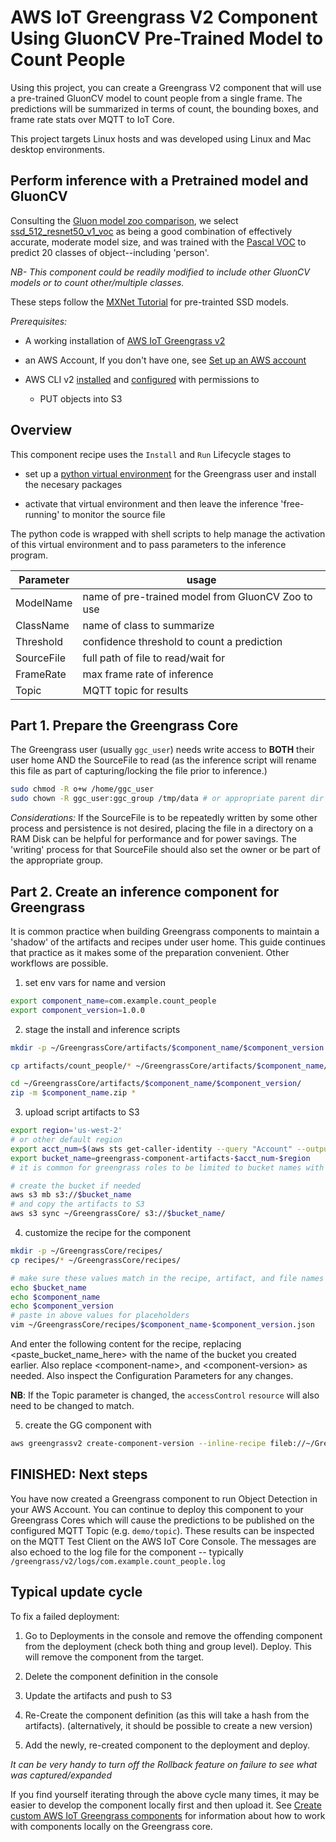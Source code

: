 # AWS IoT Greengrass V2 Component Using GluonCV Pre-Trained Model to Count People 

Using this project, you can create a Greengrass V2 component that will use a pre-trained GluonCV model to count people from a single frame. The predictions will be summarized in terms of count, the bounding boxes, and frame rate stats over MQTT to IoT Core.

This project targets Linux hosts and was developed using Linux and Mac desktop environments.

## Perform inference with a Pretrained model and GluonCV

Consulting the [Gluon model zoo comparison](https://cv.gluon.ai/model_zoo/detection.html), we select [ssd_512_resnet50_v1_voc](https://cv.gluon.ai/model_zoo/detection.html#id1) as being a good combination of effectively accurate, moderate model size, and was trained with the [Pascal VOC](http://host.robots.ox.ac.uk/pascal/VOC/#history) to predict 20 classes of object--including 'person'. 

_NB- This component could be readily modified to include other GluonCV models or to count other/multiple classes._

These steps follow the [MXNet Tutorial](https://cv.gluon.ai/build/examples_detection/demo_ssd.html#sphx-glr-build-examples-detection-demo-ssd-py) for pre-trainted SSD models.

_Prerequisites:_

* A working installation of [AWS IoT Greengrass v2](https://docs.aws.amazon.com/greengrass/index.html)

* an AWS Account, If you don't have one, see [Set up an AWS account](https://docs.aws.amazon.com/greengrass/v2/developerguide/setting-up.html#set-up-aws-account)

* AWS CLI v2 [installed](https://docs.aws.amazon.com/cli/latest/userguide/install-cliv2.html) and [configured](https://docs.aws.amazon.com/cli/latest/userguide/cli-chap-configure.html) with permissions to
  * PUT objects into S3

## Overview

This component recipe uses the `Install` and `Run` Lifecycle stages to  

* set up a [python virtual environment](https://pypi.org/project/virtualenv/) for the Greengrass user and install the necesary packages 

* activate that virtual environment and then leave the inference 'free-running' to monitor the source file

The python code is wrapped with shell scripts to help manage the activation of this virtual environment and to pass parameters to the inference program.

| Parameter | usage |
| --- | --- |
| ModelName | name of pre-trained model from GluonCV Zoo to use |
| ClassName | name of class to summarize |
| Threshold | confidence threshold to count a prediction |
| SourceFile | full path of file to read/wait for |
| FrameRate | max frame rate of inference |
| Topic | MQTT topic for results |


## Part 1. Prepare the Greengrass Core

The Greengrass user (usually `ggc_user`) needs write access to **BOTH** their user home AND the SourceFile to read (as the inference script will rename this file as part of capturing/locking the file prior to inference.)

```bash
sudo chmod -R o+w /home/ggc_user
sudo chown -R ggc_user:ggc_group /tmp/data # or appropriate parent dir for the SourceFile
```

_Considerations:_ If the SourceFile is to be repeatedly written by some other process and persistence is not desired, placing the file in a directory on a RAM Disk can be helpful for performance and for power savings. The 'writing' process for that SourceFile should also set the owner or be part of the appropriate group.

## Part 2. Create an inference component for Greengrass

It is common practice when building Greengrass components to maintain a 'shadow' of the artifacts and recipes under user home. This guide continues that practice as it makes some of the preparation convenient. Other workflows are possible.


1. set env vars for name and version

```bash 
export component_name=com.example.count_people
export component_version=1.0.0
```

2. stage the install and inference scripts

```bash
mkdir -p ~/GreengrassCore/artifacts/$component_name/$component_version

cp artifacts/count_people/* ~/GreengrassCore/artifacts/$component_name/$component_version/

cd ~/GreengrassCore/artifacts/$component_name/$component_version/
zip -m $component_name.zip *
```

3. upload script artifacts to S3

```bash
export region='us-west-2'
# or other default region
export acct_num=$(aws sts get-caller-identity --query "Account" --output text)
export bucket_name=greengrass-component-artifacts-$acct_num-$region
# it is common for greengrass roles to be limited to bucket names with these words

# create the bucket if needed
aws s3 mb s3://$bucket_name
# and copy the artifacts to S3
aws s3 sync ~/GreengrassCore/ s3://$bucket_name/
```

4. customize the recipe for the component

```bash
mkdir -p ~/GreengrassCore/recipes/
cp recipes/* ~/GreengrassCore/recipes/

# make sure these values match in the recipe, artifact, and file names
echo $bucket_name
echo $component_name
echo $component_version
# paste in above values for placeholders
vim ~/GreengrassCore/recipes/$component_name-$component_version.json
```

And enter the following content for the recipe, replacing <paste_bucket_name_here> with the name of the bucket you created earlier. Also replace <component\-name>, and <component\-version> as needed.  Also inspect the Configuration Parameters for any changes. 

**NB**: If the Topic parameter is changed, the `accessControl` `resource` will also need to be changed to match.

5. create the GG component with 

```bash
aws greengrassv2 create-component-version --inline-recipe fileb://~/GreengrassCore/recipes/$component_name-$component_version.json
```

## FINISHED: Next steps

You have now created a Greengrass component to run Object Detection in your AWS Account. You can continue to deploy this component to your Greengrass Cores which will cause the predictions to be published on the configured MQTT Topic (e.g. `demo/topic`). These results can be inspected on the MQTT Test Client on the AWS IoT Core Console. The messages are also echoed to the log file for the component -- typically `/greengrass/v2/logs/com.example.count_people.log`

## Typical update cycle

To fix a failed deployment:

1. Go to Deployments in the console and remove the offending component from the deployment (check both thing and group level). Deploy.  This will remove the component from the target.

2. Delete the component definition in the console

3. Update the artifacts and push to S3

4. Re-Create the component definition (as this will take a hash from the artifacts). (alternatively, it should be possible to create a new version)

5. Add the newly, re-created component to the deployment and deploy.

_It can be very handy to turn off the Rollback feature on failure to see what was captured/expanded_

If you find yourself iterating through the above cycle many times, it may be easier to develop the component locally first and then upload it. See [Create custom AWS IoT Greengrass components](https://docs.aws.amazon.com/greengrass/v2/developerguide/create-components.html) for information about how to work with components locally on the Greengrass core.
